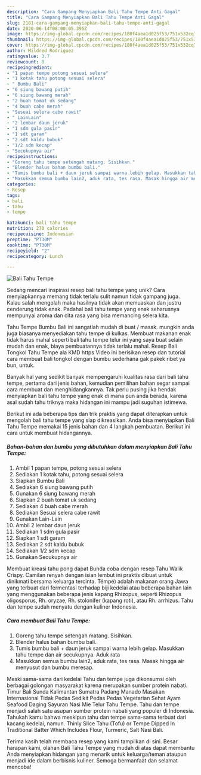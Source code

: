 ```yaml
---
description: "Cara Gampang Menyiapkan Bali Tahu Tempe Anti Gagal"
title: "Cara Gampang Menyiapkan Bali Tahu Tempe Anti Gagal"
slug: 2181-cara-gampang-menyiapkan-bali-tahu-tempe-anti-gagal
date: 2020-06-14T08:00:05.395Z
image: https://img-global.cpcdn.com/recipes/180f4aea1d025f53/751x532cq70/bali-tahu-tempe-foto-resep-utama.jpg
thumbnail: https://img-global.cpcdn.com/recipes/180f4aea1d025f53/751x532cq70/bali-tahu-tempe-foto-resep-utama.jpg
cover: https://img-global.cpcdn.com/recipes/180f4aea1d025f53/751x532cq70/bali-tahu-tempe-foto-resep-utama.jpg
author: Mildred Rodriguez
ratingvalue: 3.7
reviewcount: 8
recipeingredient:
- "1 papan tempe potong sesuai selera"
- "1 kotak tahu potong sesuai selera"
- " Bumbu Bali"
- "6 siung bawang putih"
- "6 siung bawang merah"
- "2 buah tomat uk sedang"
- "4 buah cabe merah"
- "Sesuai selera cabe rawit"
- " LainLain"
- "2 lembar daun jeruk"
- "1 sdm gula pasir"
- "1 sdt garam"
- "2 sdt kaldu bubuk"
- "1/2 sdm kecap"
- "Secukupnya air"
recipeinstructions:
- "Goreng tahu tempe setengah matang. Sisihkan."
- "Blender halus bahan bumbu bali."
- "Tumis bumbu bali + daun jeruk sampai warna lebih gelap. Masukkan tahu tempe dan air secukupnya. Aduk rata"
- "Masukkan semua bumbu lain2, aduk rata, tes rasa. Masak hingga air menyusut dan bumbu meresap."
categories:
- Resep
tags:
- bali
- tahu
- tempe

katakunci: bali tahu tempe 
nutrition: 270 calories
recipecuisine: Indonesian
preptime: "PT30M"
cooktime: "PT30M"
recipeyield: "2"
recipecategory: Lunch

---
```



![Bali Tahu Tempe](https://img-global.cpcdn.com/recipes/180f4aea1d025f53/751x532cq70/bali-tahu-tempe-foto-resep-utama.jpg)

Sedang mencari inspirasi resep bali tahu tempe yang unik? Cara menyiapkannya memang tidak terlalu sulit namun tidak gampang juga. Kalau salah mengolah maka hasilnya tidak akan memuaskan dan justru cenderung tidak enak. Padahal bali tahu tempe yang enak seharusnya mempunyai aroma dan cita rasa yang bisa memancing selera kita.

Tahu Tempe Bumbu Bali ini sangatlah mudah di buat / masak. mungkin anda juga biasanya menyediakan tahu tempe di kulkas. Membuat makanan enak tidak harus mahal seperti bali tahu tempe telur ini yang saya buat selain mudah dan enak, biaya pembuatannya tidak terlalu mahal. Resep Bali Tongkol Tahu Tempe ala KMD https Video ini berisikan resep dan tutorial cara membuat bali tongkol dengan bumbu sederhana gak pakek ribet ya bun, untuk.

Banyak hal yang sedikit banyak mempengaruhi kualitas rasa dari bali tahu tempe, pertama dari jenis bahan, kemudian pemilihan bahan segar sampai cara membuat dan menghidangkannya. Tak perlu pusing jika hendak menyiapkan bali tahu tempe yang enak di mana pun anda berada, karena asal sudah tahu triknya maka hidangan ini mampu jadi suguhan istimewa.


Berikut ini ada beberapa tips dan trik praktis yang dapat diterapkan untuk mengolah bali tahu tempe yang siap dikreasikan. Anda bisa menyiapkan Bali Tahu Tempe memakai 15 jenis bahan dan 4 langkah pembuatan. Berikut ini cara untuk membuat hidangannya.

<!--inarticleads1-->

##### Bahan-bahan dan bumbu yang dibutuhkan dalam menyiapkan Bali Tahu Tempe:

1. Ambil 1 papan tempe, potong sesuai selera
1. Sediakan 1 kotak tahu, potong sesuai selera
1. Siapkan  Bumbu Bali
1. Sediakan 6 siung bawang putih
1. Gunakan 6 siung bawang merah
1. Siapkan 2 buah tomat uk sedang
1. Sediakan 4 buah cabe merah
1. Sediakan Sesuai selera cabe rawit
1. Gunakan  Lain-Lain
1. Ambil 2 lembar daun jeruk
1. Sediakan 1 sdm gula pasir
1. Siapkan 1 sdt garam
1. Sediakan 2 sdt kaldu bubuk
1. Sediakan 1/2 sdm kecap
1. Gunakan Secukupnya air


Membuat kreasi tahu pong dapat Bunda coba dengan resep Tahu Walik Crispy. Camilan renyah dengan isian lembut ini praktis dibuat untuk dinikmati bersama keluarga tercinta. Témpé) adalah makanan orang Jawa yang terbuat dari fermentasi terhadap biji kedelai atau beberapa bahan lain yang menggunakan beberapa jenis kapang Rhizopus, seperti Rhizopus oligosporus, Rh. oryzae, Rh. stolonifer (kapang roti), atau Rh. arrhizus. Tahu dan tempe sudah menyatu dengan kuliner Indonesia. 

<!--inarticleads2-->

##### Cara membuat Bali Tahu Tempe:

1. Goreng tahu tempe setengah matang. Sisihkan.
1. Blender halus bahan bumbu bali.
1. Tumis bumbu bali + daun jeruk sampai warna lebih gelap. Masukkan tahu tempe dan air secukupnya. Aduk rata
1. Masukkan semua bumbu lain2, aduk rata, tes rasa. Masak hingga air menyusut dan bumbu meresap.


Meski sama-sama dari kedelai Tahu dan tempe juga dikonsumsi oleh berbagai golongan masyarakat karena merupakan sumber protein nabati. Timur Bali Sunda Kalimantan Sumatra Padang Manado Masakan Internasional Tidak Pedas Sedikit Pedas Pedas Vegetarian Sehat Ayam Seafood Daging Sayuran Nasi Mie Telur Tahu Tempe. Tahu dan tempe menjadi salah satu asupan sumber protein nabati yang populer di Indonesia. Tahukah kamu bahwa meskipun tahu dan tempe sama-sama terbuat dari kacang kedelai, namun. Thinly Slice Tahu (Tofu) or Tempe Dipped In Traditional Batter Which Includes Flour, Turmeric, Salt Nasi Bali. 

Terima kasih telah membaca resep yang kami tampilkan di sini. Besar harapan kami, olahan Bali Tahu Tempe yang mudah di atas dapat membantu Anda menyiapkan hidangan yang menarik untuk keluarga/teman ataupun menjadi ide dalam berbisnis kuliner. Semoga bermanfaat dan selamat mencoba!
